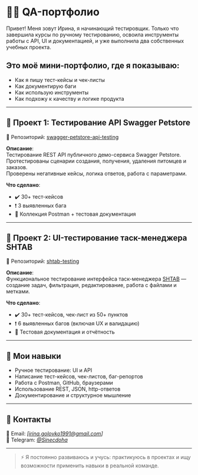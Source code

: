 # 👩‍💻 QA-портфолио

Привет! Меня зовут Ирина, я начинающий тестировщик. Только что завершила курсы по ручному тестированию, освоила инструменты работы с API, UI и документацией, и уже выполнила два собственных учебных проекта.

## Это моё мини-портфолио, где я показываю:
- Как я пишу тест-кейсы и чек-листы
- Как документирую баги
- Как использую инструменты
- Как подхожу к качеству и логике продукта

---

## 🔹 Проект 1: Тестирование API Swagger Petstore

📁 Репозиторий: [swagger-petstore-api-testing](https://github.com/Irina-Arma/swagger-petstore-api-testing)

**Описание**:  
Тестирование REST API публичного демо-сервиса Swagger Petstore.  
Протестированы сценарии создания, получения, удаления питомцев и заказов.  
Проверены негативные кейсы, логика ответов, работа с параметрами.

**Что сделано**:
- ✔️ 30+ тест-кейсов
- ❗ 3 выявленных бага
- 📄 Коллекция Postman + тестовая документация

---

## 🔹 Проект 2: UI-тестирование таск-менеджера SHTAB

📁 Репозиторий: [shtab-testing](https://github.com/Irina-Arma/shtab-testing)

**Описание**:  
Функциональное тестирование интерфейса таск-менеджера [SHTAB](https://shtab.app/) — создание задач, фильтрация, редактирование, работа с файлами и метками.

**Что сделано**:
- ✔️ 30+ тест-кейсов, чек-лист из 50+ пунктов
- ❗ 6 выявленных багов (включая UX и валидацию)
- 📄 Тестовая документация и отчётность

---

## 🧰 Мои навыки
- Ручное тестирование: UI и API
- Написание тест-кейсов, чек-листов, баг-репортов
- Работа с Postman, GitHub, браузерами
- Использование REST, JSON, http-ответов
- Документирование и структурное мышление

---

## 🧭 Контакты

📧 Email: *[irina.golovko1991@gmail.com]*  
💬 Telegram: *[@Sinecdoha](https://t.me/Sinecdoha)*

---

> ⚡️ Я постоянно развиваюсь и учусь: практикуюсь в проектах и ищу возможности применить навыки в реальной команде.

